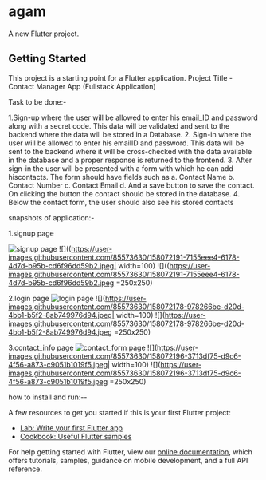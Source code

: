 # agam

A new Flutter project.

## Getting Started

This project is a starting point for a Flutter application.
Project Title - Contact Manager App (Fullstack Application) 

Task to be done:-

1.Sign-up where the user will be allowed to enter his email_ID and password along with a secret code. This data will be validated and sent to the backend where the
data will be stored in a Database.
2. Sign-in where the user will be allowed to enter his emailID and password. This data will be sent to the backend where it will be cross-checked with the data available in the database and a proper response is returned to the frontend.
3. After sign-in the user will be presented with a form with which he can add hiscontacts. The form should have fields such as
                a. Contact Name
                b. Contact Number
                c. Contact Email
                d. And a save button to save the contact. On clicking the button the contact should be stored in the database.
4. Below the contact form, the user should also see his stored contacts




snapshots of application:-

1.signup page

![signup page](https://user-images.githubusercontent.com/85573630/158072191-7155eee4-6178-4d7d-b95b-cd6f96dd59b2.jpeg)
![]((https://user-images.githubusercontent.com/85573630/158072191-7155eee4-6178-4d7d-b95b-cd6f96dd59b2.jpeg| width=100)
![]((https://user-images.githubusercontent.com/85573630/158072191-7155eee4-6178-4d7d-b95b-cd6f96dd59b2.jpeg =250x250)

2.login page
![login page](https://user-images.githubusercontent.com/85573630/158072178-978266be-d20d-4bb1-b5f2-8ab749976d94.jpeg)
![](https://user-images.githubusercontent.com/85573630/158072178-978266be-d20d-4bb1-b5f2-8ab749976d94.jpeg| width=100)
![](https://user-images.githubusercontent.com/85573630/158072178-978266be-d20d-4bb1-b5f2-8ab749976d94.jpeg =250x250)

3.contact_info page
![contact_form page](https://user-images.githubusercontent.com/85573630/158072196-3713df75-d9c6-4f56-a873-c9051b1019f5.jpeg)
![](https://user-images.githubusercontent.com/85573630/158072196-3713df75-d9c6-4f56-a873-c9051b1019f5.jpeg| width=100)
![](https://user-images.githubusercontent.com/85573630/158072196-3713df75-d9c6-4f56-a873-c9051b1019f5.jpeg =250x250)


how to install and run:--


A few resources to get you started if this is your first Flutter project:

- [Lab: Write your first Flutter app](https://flutter.dev/docs/get-started/codelab)
- [Cookbook: Useful Flutter samples](https://flutter.dev/docs/cookbook)

For help getting started with Flutter, view our
[online documentation](https://flutter.dev/docs), which offers tutorials,
samples, guidance on mobile development, and a full API reference.
